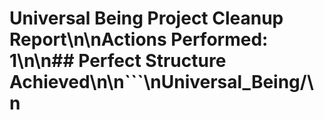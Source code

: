 # Universal Being Project Cleanup Report\n\n**Actions Performed:** 1\n\n## Perfect Structure Achieved\n\n```\nUniversal_Being/\n
